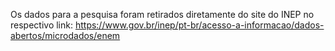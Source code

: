 Os dados para a pesquisa foram retirados diretamente do site do INEP
no respectivo link: https://www.gov.br/inep/pt-br/acesso-a-informacao/dados-abertos/microdados/enem
